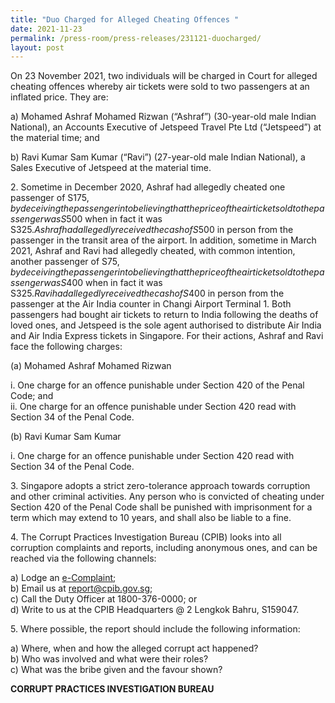 ```yaml
---
title: "Duo Charged for Alleged Cheating Offences "
date: 2021-11-23
permalink: /press-room/press-releases/231121-duocharged/
layout: post
---
```

On 23 November 2021, two individuals will be charged in Court for alleged cheating offences whereby air tickets were sold to two passengers at an inflated price. They are:

a) Mohamed Ashraf Mohamed Rizwan (“Ashraf”) (30-year-old male Indian National), an Accounts Executive of Jetspeed Travel Pte Ltd (“Jetspeed”) at the material time; and

b) Ravi Kumar Sam Kumar (“Ravi”) (27-year-old male Indian National), a Sales Executive of Jetspeed at the material time. 

2\. Sometime in December 2020, Ashraf had allegedly cheated one passenger of S$175, by deceiving the passenger into believing that the price of the air ticket sold to the passenger was S$500 when in fact it was S$325. Ashraf had allegedly received the cash of S$500 in person from the passenger in the transit area of the airport. In addition, sometime in March 2021, Ashraf and Ravi had allegedly cheated, with common intention, another passenger of S$75, by deceiving the passenger into believing that the price of the air ticket sold to the passenger was S$400 when in fact it was S$325. Ravi had allegedly received the cash of S$400 in person from the passenger at the Air India counter in Changi Airport Terminal 1. Both passengers had bought air tickets to return to India following the deaths of loved ones, and Jetspeed is the sole agent authorised to distribute Air India and Air India Express tickets in Singapore. For their actions, Ashraf and Ravi face the following charges: 

(a)	Mohamed Ashraf Mohamed Rizwan

i.	One charge for an offence punishable under Section 420 of the Penal Code; and  
ii.	One charge for an offence punishable under Section 420 read with Section 34 of the Penal Code.

(b)	Ravi Kumar Sam Kumar

i.	One charge for an offence punishable under Section 420 read with Section 34 of the Penal Code.

3\. Singapore adopts a strict zero-tolerance approach towards corruption and other criminal activities. Any person who is convicted of cheating under Section 420 of the Penal Code shall be punished with imprisonment for a term which may extend to 10 years, and shall also be liable to a fine.

4\.        The Corrupt Practices Investigation Bureau (CPIB) looks into all corruption complaints and reports, including anonymous ones, and can be reached via the following channels:

a) Lodge an [e-Complaint](/e-services/e-complaint-for-corrupt-conduct);<br>
b) Email us at <a href="mailto:report@cpib.gov.sg" class="spamspan">report@cpib.gov.sg</a>;<br>
c) Call the Duty Officer at 1800-376-0000; or<br>
d) Write to us at the CPIB Headquarters @ 2 Lengkok Bahru, S159047.

5\.        Where possible, the report should include the following information:

a) Where, when and how the alleged corrupt act happened?<br>
b) Who was involved and what were their roles?<br>
c) What was the bribe given and the favour shown?

**CORRUPT PRACTICES INVESTIGATION BUREAU**
